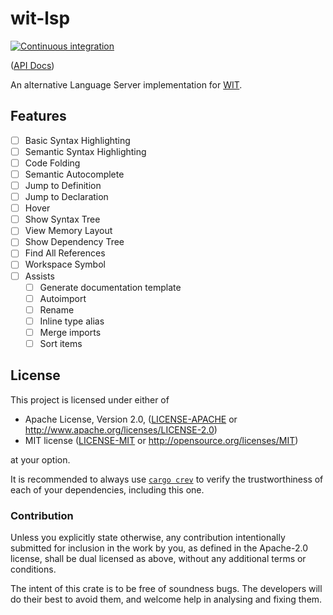 # wit-lsp

[![Continuous integration](https://github.com/Michael-F-Bryan/wit-lsp/workflows/Continuous%20Integration/badge.svg?branch=main)](https://github.com/Michael-F-Bryan/wit-lsp/actions)

([API Docs][api-docs])

An alternative Language Server implementation for [WIT][wit].

## Features

- [ ] Basic Syntax Highlighting
- [ ] Semantic Syntax Highlighting
- [ ] Code Folding
- [ ] Semantic Autocomplete
- [ ] Jump to Definition
- [ ] Jump to Declaration
- [ ] Hover
- [ ] Show Syntax Tree
- [ ] View Memory Layout
- [ ] Show Dependency Tree
- [ ] Find All References
- [ ] Workspace Symbol
- [ ] Assists
  - [ ] Generate documentation template
  - [ ] Autoimport
  - [ ] Rename
  - [ ] Inline type alias
  - [ ] Merge imports
  - [ ] Sort items

## License

This project is licensed under either of

- Apache License, Version 2.0, ([LICENSE-APACHE](./LICENSE-APACHE.md) or
  <http://www.apache.org/licenses/LICENSE-2.0>)
- MIT license ([LICENSE-MIT](./LICENSE-MIT.md) or
   <http://opensource.org/licenses/MIT>)

at your option.

It is recommended to always use [`cargo crev`][crev] to verify the
trustworthiness of each of your dependencies, including this one.

### Contribution

Unless you explicitly state otherwise, any contribution intentionally
submitted for inclusion in the work by you, as defined in the Apache-2.0
license, shall be dual licensed as above, without any additional terms or
conditions.

The intent of this crate is to be free of soundness bugs. The developers will
do their best to avoid them, and welcome help in analysing and fixing them.

[api-docs]: https://michael-f-bryan.github.io/wit-lsp
[crev]: https://github.com/crev-dev/cargo-crev
[wit]: https://github.com/WebAssembly/component-model/blob/main/design/mvp/WIT.md
